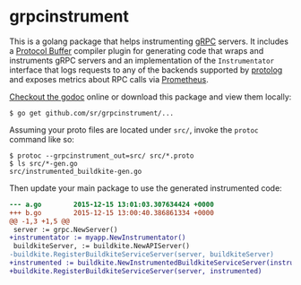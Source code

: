 grpcinstrument
==============

This is a golang package that helps instrumenting [gRPC][] servers. It includes
a [Protocol Buffer][pb] compiler plugin for generating code that wraps and
instruments gRPC servers and an implementation of the `Instrumentator` interface
that logs requests to any of the backends supported by [protolog][] and exposes
metrics about RPC calls via [Prometheus][].

[gRPC]: http://www.grpc.io
[pb]: https://developers.google.com/protocol-buffers/?hl=en
[protolog]: https://github.com/peter-edge/go-protolog
[Prometheus]: http://prometheus.io

[Checkout the godoc][godoc] online or download this package and view them
locally:

    $ go get github.com/sr/grpcinstrument/...

[godoc]: https://godoc.org/github.com/sr/grpcinstrument

Assuming your proto files are located under `src/`, invoke the `protoc` command
like so:

    $ protoc --grpcinstrument_out=src/ src/*.proto
    $ ls src/*-gen.go
    src/instrumented_buildkite-gen.go

Then update your main package to use the generated instrumented code:

```diff
--- a.go        2015-12-15 13:01:03.307634424 +0000
+++ b.go        2015-12-15 13:00:40.386861334 +0000
@@ -1,3 +1,5 @@
 server := grpc.NewServer()
+instrumentator := myapp.NewInstrumentator()
 buildkiteServer, := buildkite.NewAPIServer()
-buildkite.RegisterBuildkiteServiceServer(server, buildkiteServer)
+instrumented := buildkite.NewInstrumentedBuildkiteServiceServer(instrumentator, buildkiteServer)
+buildkite.RegisterBuildkiteServiceServer(server, instrumented)
```
